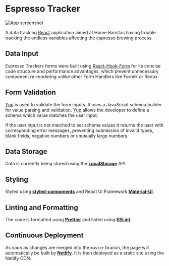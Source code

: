 # Espresso Tracker

![App screenshot](https://imgur.com/a/XMpqaX1)

A data tracking [React](https://reactjs.org/) application aimed at Home Baristas having trouble tracking the endless variables affecting the espresso brewing process.

## Data Input

Espresso Trackers forms were built using [React-Hook-Form](https://react-hook-form.com/) for its concise code structure and performance advantages, which prevent unnecessary component re-rendering unlike other Form Handlers like Formik or Redux.

## Form Validation

[Yup](https://github.com/jquense/yup) is used to validate the form inputs. It uses a JavaScript schema builder for value parsing and validation. [Yup](https://github.com/jquense/yup) allows the developer to define a schema which value matches the user input.

If the user input is not matched to set schema values it returns the user with corresponding error messages, preventing submission of invalid types, blank fields, negative numbers or unusually large numbers.

## Data Storage

Data is currently being stored using the [**LocalStorage**](https://developer.mozilla.org/en-US/docs/Web/API/Storage) API.

## Styling

Styled using [**styled-components**](https://www.styled-components.com) and React UI Framework [**Material-UI**](https://material-ui.com/).

## Linting and Formatting

The code is formatted using **[Prettier](https://github.com/prettier/prettier)** and linted using **[ESLint](https://eslint.org/)**.

## Continuous Deployment

As soon as changes are merged into the `master` branch, the page will automatically be built by **[Netlify](https://netlify.com)**. It is then deployed as a static site using the Netlify CDN.
